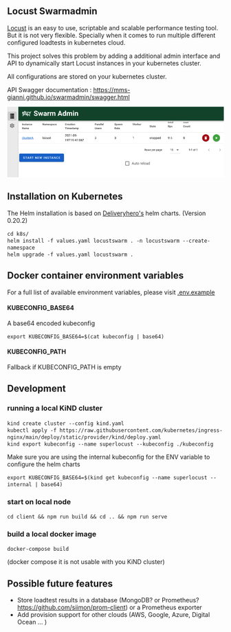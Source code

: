 
## Locust Swarmadmin
[Locust](https://www.locust.io) is an easy to use, scriptable and scalable performance testing tool. But it is not very flexible. Specially when it comes to run multiple different configured loadtests in kubernetes cloud. 

This project solves this problem by adding a additional admin interface and API to dynamically start Locust instances in your kubernetes cluster.

All configurations are stored on your kubernetes cluster. 

API Swagger documentation : https://mms-gianni.github.io/swarmadmin/swagger.html 

![Screenshot](docs/swarmadmin.png) 
## Installation on Kubernetes
The Helm installation is based on [Deliveryhero's](https://github.com/deliveryhero/helm-charts/tree/master/stable/locust) helm charts. (Version 0.20.2)

```
cd k8s/
helm install -f values.yaml locustswarm . -n locustswarm --create-namespace
helm upgrade -f values.yaml locustswarm .
```

## Docker container environment variables
For a full list of available environment variables, please visit [.env.example](.env.example)

#### KUBECONFIG_BASE64 
A base64 encoded kubeconfig 
```
export KUBECONFIG_BASE64=$(cat kubeconfig | base64)
```
#### KUBECONFIG_PATH
Fallback if KUBECONFIG_PATH is empty

## Development 
### running a local KiND cluster
```
kind create cluster --config kind.yaml
kubectl apply -f https://raw.githubusercontent.com/kubernetes/ingress-nginx/main/deploy/static/provider/kind/deploy.yaml
kind export kubeconfig --name superlocust --kubeconfig ./kubeconfig
```
Make sure you are using the internal kubeconfig for the ENV variable to configure the helm charts
```
export KUBECONFIG_BASE64=$(kind get kubeconfig --name superlocust --internal | base64)
```

### start on local node
```
cd client && npm run build && cd .. && npm run serve
```

### build a local docker image
```
docker-compose build
``` 
(docker compose it is not usable with you KiND cluster)

## Possible future features
- Store loadtest results in a database (MongoDB? or Prometheus? https://github.com/siimon/prom-client) or a Prometheus exporter
- Add provision support for other clouds (AWS, Google, Azure, Digital Ocean ... )


